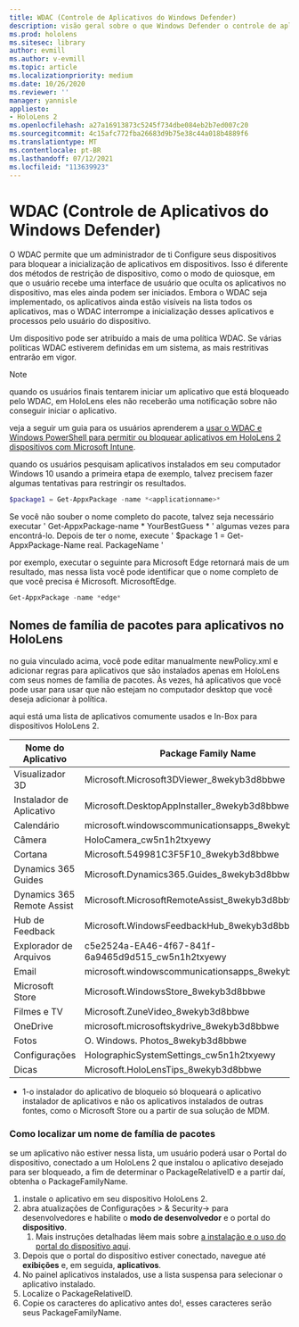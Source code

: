 ```yaml
---
title: WDAC (Controle de Aplicativos do Windows Defender)
description: visão geral sobre o que Windows Defender o controle de aplicativo é e como usá-lo para gerenciar HoloLens dispositivos de realidade misturada.
ms.prod: hololens
ms.sitesec: library
author: evmill
ms.author: v-evmill
ms.topic: article
ms.localizationpriority: medium
ms.date: 10/26/2020
ms.reviewer: ''
manager: yannisle
appliesto:
- HoloLens 2
ms.openlocfilehash: a27a16913873c5245f734dbe084eb2b7ed007c20
ms.sourcegitcommit: 4c15afc772fba26683d9b75e38c44a018b4889f6
ms.translationtype: MT
ms.contentlocale: pt-BR
ms.lasthandoff: 07/12/2021
ms.locfileid: "113639923"
---
```

# <a name="windows-defender-application-control---wdac"></a>WDAC (Controle de Aplicativos do Windows Defender)

O WDAC permite que um administrador de ti Configure seus dispositivos para bloquear a inicialização de aplicativos em dispositivos. Isso é diferente dos métodos de restrição de dispositivo, como o modo de quiosque, em que o usuário recebe uma interface de usuário que oculta os aplicativos no dispositivo, mas eles ainda podem ser iniciados. Embora o WDAC seja implementado, os aplicativos ainda estão visíveis na lista todos os aplicativos, mas o WDAC interrompe a inicialização desses aplicativos e processos pelo usuário do dispositivo.

Um dispositivo pode ser atribuído a mais de uma política WDAC. Se várias políticas WDAC estiverem definidas em um sistema, as mais restritivas entrarão em vigor. 

> [!NOTE]
> quando os usuários finais tentarem iniciar um aplicativo que está bloqueado pelo WDAC, em HoloLens eles não receberão uma notificação sobre não conseguir iniciar o aplicativo.

veja a seguir um guia para os usuários aprenderem a [usar o WDAC e Windows PowerShell para permitir ou bloquear aplicativos em HoloLens 2 dispositivos com Microsoft Intune](/mem/intune/configuration/custom-profile-hololens).

quando os usuários pesquisam aplicativos instalados em seu computador Windows 10 usando a primeira etapa de exemplo, talvez precisem fazer algumas tentativas para restringir os resultados.

```powershell
$package1 = Get-AppxPackage -name *<applicationname>*
``` 

Se você não souber o nome completo do pacote, talvez seja necessário executar ' Get-AppxPackage-name \* YourBestGuess \* ' algumas vezes para encontrá-lo. Depois de ter o nome, execute ' $package 1 = Get-AppxPackage-Name real. PackageName '

por exemplo, executar o seguinte para Microsoft Edge retornará mais de um resultado, mas nessa lista você pode identificar que o nome completo de que você precisa é Microsoft. MicrosoftEdge.

```powershell
Get-AppxPackage -name *edge*
``` 

## <a name="package-family-names-for-apps-on-hololens"></a>Nomes de família de pacotes para aplicativos no HoloLens

no guia vinculado acima, você pode editar manualmente newPolicy.xml e adicionar regras para aplicativos que são instalados apenas em HoloLens com seus nomes de família de pacotes. Às vezes, há aplicativos que você pode usar para usar que não estejam no computador desktop que você deseja adicionar à política.

aqui está uma lista de aplicativos comumente usados e In-Box para dispositivos HoloLens 2.

| Nome do Aplicativo                   | Package Family Name                                |
|----------------------------|----------------------------------------------------|
| Visualizador 3D                  | Microsoft.Microsoft3DViewer_8wekyb3d8bbwe          |
| Instalador de Aplicativo              | Microsoft.DesktopAppInstaller_8wekyb3d8bbwe <sup>1</sup>         |
| Calendário                   | microsoft.windowscommunicationsapps_8wekyb3d8bbwe  |
| Câmera                     | HoloCamera_cw5n1h2txyewy                           |
| Cortana                    | Microsoft.549981C3F5F10_8wekyb3d8bbwe              |
| Dynamics 365 Guides        | Microsoft.Dynamics365.Guides_8wekyb3d8bbwe         |
| Dynamics 365 Remote Assist | Microsoft.MicrosoftRemoteAssist_8wekyb3d8bbwe      |
| Hub de Feedback               | Microsoft.WindowsFeedbackHub_8wekyb3d8bbwe         |
| Explorador de Arquivos              | c5e2524a-EA46-4f67-841f-6a9465d9d515_cw5n1h2txyewy |
| Email                       | microsoft.windowscommunicationsapps_8wekyb3d8bbwe  |
| Microsoft Store            | Microsoft.WindowsStore_8wekyb3d8bbwe               |
| Filmes e TV                | Microsoft.ZuneVideo_8wekyb3d8bbwe                  |
| OneDrive                   | microsoft.microsoftskydrive_8wekyb3d8bbwe          |
| Fotos                     | O. Windows. Photos_8wekyb3d8bbwe             |
| Configurações                   | HolographicSystemSettings_cw5n1h2txyewy            |
| Dicas                       | Microsoft.HoloLensTips_8wekyb3d8bbwe               |

- 1-o instalador do aplicativo de bloqueio só bloqueará o aplicativo instalador de aplicativos e não os aplicativos instalados de outras fontes, como o Microsoft Store ou a partir de sua solução de MDM.

### <a name="how-to-find-a-package-family-name"></a>Como localizar um nome de família de pacotes

se um aplicativo não estiver nessa lista, um usuário poderá usar o Portal do dispositivo, conectado a um HoloLens 2 que instalou o aplicativo desejado para ser bloqueado, a fim de determinar o PackageRelativeID e a partir daí, obtenha o PackageFamilyName.

1. instale o aplicativo em seu dispositivo HoloLens 2. 
1. abra atualizações de Configurações > & Security-> para desenvolvedores e habilite o **modo de desenvolvedor** e o portal do **dispositivo**. 
    1. Mais instruções detalhadas lêem mais sobre [a instalação e o uso do portal do dispositivo aqui](/windows/mixed-reality/develop/platform-capabilities-and-apis/using-the-windows-device-portal).
1. Depois que o portal do dispositivo estiver conectado, navegue até **exibições** e, em seguida, **aplicativos**. 
1. No painel aplicativos instalados, use a lista suspensa para selecionar o aplicativo instalado. 
1. Localize o PackageRelativeID. 
1. Copie os caracteres do aplicativo antes do!, esses caracteres serão seus PackageFamilyName.


